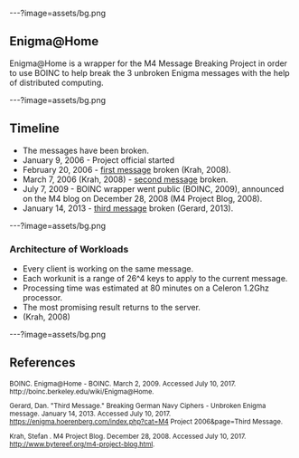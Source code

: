 ---?image=assets/bg.png
## Enigma@Home
Enigma@Home is a wrapper for the M4 Message Breaking Project in order to use
BOINC to help break the 3 unbroken Enigma messages with the help of distributed
computing.

---?image=assets/bg.png

## Timeline
* The messages have been broken. 
* January 9, 2006 - Project official started
* February 20, 2006 - [first message](http://www.bytereef.org/m4-project-first-break.html) broken (Krah, 2008).
* March 7, 2006 (Krah, 2008) - [second message](http://www.bytereef.org/m4-project-second-break.html) broken. 
* July 7, 2009 - BOINC wrapper went public (BOINC, 2009), announced on the M4 blog on December 28, 2008 (M4 Project Blog, 2008).
* January 14, 2013 - [third message](https://enigma.hoerenberg.com/index.php?cat=M4%20Project%202006&page=Third%20Message) broken (Gerard, 2013).

---?image=assets/bg.png

### Architecture of Workloads
* Every client is working on the same message.
* Each workunit is a range of 26^4 keys to apply to the current message. 
* Processing time was estimated at 80 minutes on a Celeron 1.2Ghz processor.
* The most promising result returns to the server.
* (Krah, 2008)

---?image=assets/bg.png

## References
<small>
<div style="text-align: left">
BOINC. Enigma@Home - BOINC. March 2, 2009. Accessed July 10, 2017. 
http://boinc.berkeley.edu/wiki/Enigma@Home.

Gerard, Dan. "Third Message." Breaking German Navy Ciphers - Unbroken Enigma
message. January 14, 2013. Accessed July 10, 2017.
https://enigma.hoerenberg.com/index.php?cat=M4 Project 2006&page=Third Message.

Krah, Stefan . M4 Project Blog. December 28, 2008. Accessed July 10, 2017.
http://www.bytereef.org/m4-project-blog.html.
</div>
</small>
